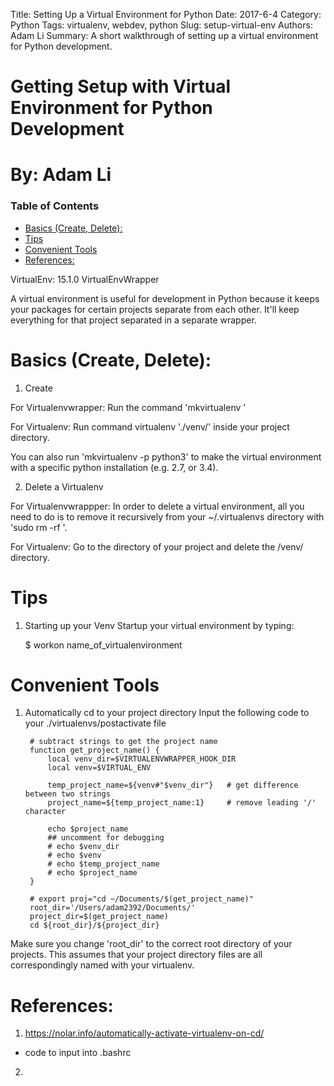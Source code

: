 Title: Setting Up a Virtual Environment for Python
Date: 2017-6-4
Category: Python
Tags: virtualenv, webdev, python
Slug: setup-virtual-env
Authors: Adam Li
Summary: A short walkthrough of setting up a virtual environment for Python development.

# Getting Setup with Virtual Environment for Python Development
# By: Adam Li

### Table of Contents
<!-- MarkdownTOC autolink="true" bracket="round" -->

- [Basics \(Create, Delete\):](#basics-create-delete)
- [Tips](#tips)
- [Convenient Tools](#convenient-tools)
- [References:](#references)

<!-- /MarkdownTOC -->

VirtualEnv: 15.1.0
VirtualEnvWrapper

A virtual environment is useful for development in Python because it keeps your packages for certain projects separate from each other. It'll keep everything for that project separated in a separate wrapper.

# Basics (Create, Delete):
1. Create

For Virtualenvwrapper: Run the command 'mkvirtualenv <envname>'

For Virtualenv: Run command virtualenv './venv/' inside your project directory.

You can also run 'mkvirtualenv -p python3' to make the virtual environment with a specific python installation (e.g. 2.7, or 3.4).

2. Delete a Virtualenv

For Virtualenvwrappper: In order to delete a virtual environment, all you need to do is to remove it recursively from your ~/.virtualenvs directory with 'sudo rm -rf <name>'.

For Virtualenv: Go to the directory of your project and delete the /venv/ directory.

# Tips
1. Starting up your Venv
Startup your virtual environment by typing:

    $ workon name_of_virtualenvironment

# Convenient Tools
1. Automatically cd to your project directory
Input the following code to your ./virtualenvs/postactivate file

        # subtract strings to get the project name
        function get_project_name() {
            local venv_dir=$VIRTUALENVWRAPPER_HOOK_DIR
            local venv=$VIRTUAL_ENV

            temp_project_name=${venv#"$venv_dir"}   # get difference between two strings
            project_name=${temp_project_name:1}     # remove leading '/' character

            echo $project_name
            ## uncomment for debugging
            # echo $venv_dir
            # echo $venv
            # echo $temp_project_name
            # echo $project_name
        }

        # export proj="cd ~/Documents/$(get_project_name)"
        root_dir='/Users/adam2392/Documents/'
        project_dir=$(get_project_name)
        cd ${root_dir}/${project_dir}

Make sure you change 'root_dir' to the correct root directory of your projects. This assumes that your project directory files are all correspondingly named with your virtualenv.


# References:
1. https://nolar.info/automatically-activate-virtualenv-on-cd/
- code to input into .bashrc
2. 